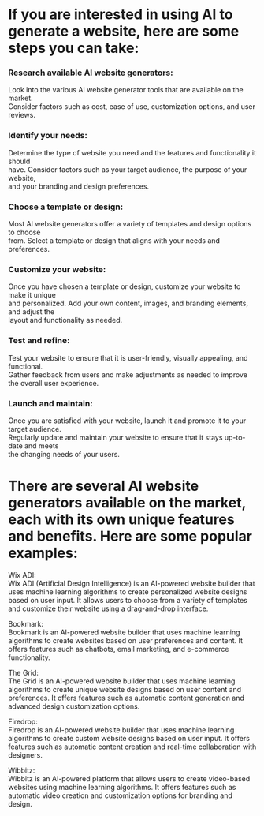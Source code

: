 # If you are interested in using AI to generate a website, here are some steps you can take:

### Research available AI website generators:  
Look into the various AI website generator tools that are available on the market.  
Consider factors such as cost, ease of use, customization options, and user reviews.

### Identify your needs:  
Determine the type of website you need and the features and functionality it should  
have. Consider factors such as your target audience, the purpose of your website,  
and your branding and design preferences.

### Choose a template or design:  
Most AI website generators offer a variety of templates and design options to choose  
from. Select a template or design that aligns with your needs and preferences.

### Customize your website:  
Once you have chosen a template or design, customize your website to make it unique  
and personalized. Add your own content, images, and branding elements, and adjust the  
layout and functionality as needed.

### Test and refine:  
Test your website to ensure that it is user-friendly, visually appealing, and functional.  
Gather feedback from users and make adjustments as needed to improve the overall user experience.

### Launch and maintain:  
Once you are satisfied with your website, launch it and promote it to your target audience.  
Regularly update and maintain your website to ensure that it stays up-to-date and meets  
the changing needs of your users.


# There are several AI website generators available on the market, each with its own unique features and benefits. Here are some popular examples:

Wix ADI:  
Wix ADI (Artificial Design Intelligence) is an AI-powered website builder that uses machine learning algorithms to create personalized website designs based on user input. It allows users to choose from a variety of templates and customize their website using a drag-and-drop interface.

Bookmark:  
Bookmark is an AI-powered website builder that uses machine learning algorithms to create websites based on user preferences and content. It offers features such as chatbots, email marketing, and e-commerce functionality.

The Grid:  
The Grid is an AI-powered website builder that uses machine learning algorithms to create unique website designs based on user content and preferences. It offers features such as automatic content generation and advanced design customization options.

Firedrop:  
Firedrop is an AI-powered website builder that uses machine learning algorithms to create custom website designs based on user input. It offers features such as automatic content creation and real-time collaboration with designers.

Wibbitz:  
Wibbitz is an AI-powered platform that allows users to create video-based websites using machine learning algorithms. It offers features such as automatic video creation and customization options for branding and design.
